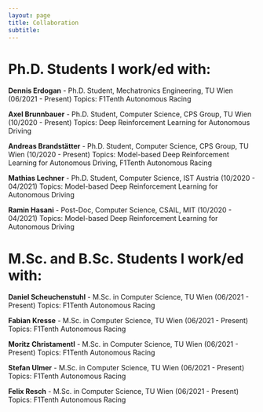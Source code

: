 ```yaml
---
layout: page
title: Collaboration
subtitle:
---
```


# Ph.D. Students I work/ed with:

**Dennis Erdogan** - Ph.D. Student, Mechatronics Engineering, TU Wien (06/2021 - Present)
Topics: F1Tenth Autonomous Racing 

**Axel Brunnbauer** - Ph.D. Student, Computer Science, CPS Group, TU Wien (10/2020 - Present)
Topics: Deep Reinforcement Learning for Autonomous Driving

**Andreas Brandstätter** - Ph.D. Student, Computer Science, CPS Group, TU Wien (10/2020 - Present)
Topics: Model-based Deep Reinforcement Learning for Autonomous Driving, F1Tenth Autonomous Racing

**Mathias Lechner** - Ph.D. Student, Computer Science, IST Austria (10/2020 - 04/2021)
Topics: Model-based Deep Reinforcement Learning for Autonomous Driving

**Ramin Hasani** - Post-Doc, Computer Science, CSAIL, MIT (10/2020 - 04/2021)
Topics: Model-based Deep Reinforcement Learning for Autonomous Driving



# M.Sc. and B.Sc. Students I work/ed with:

**Daniel Scheuchenstuhl** - M.Sc. in Computer Science, TU Wien (06/2021 - Present)
Topics: F1Tenth Autonomous Racing 

**Fabian Kresse** - M.Sc. in Computer Science, TU Wien (06/2021 - Present)
Topics: F1Tenth Autonomous Racing 

**Moritz Christamentl** - M.Sc. in Computer Science, TU Wien (06/2021 - Present)
Topics: F1Tenth Autonomous Racing 

**Stefan Ulmer** - M.Sc. in Computer Science, TU Wien (06/2021 - Present)
Topics: F1Tenth Autonomous Racing 

**Felix Resch** - M.Sc. in Computer Science, TU Wien (06/2021 - Present)
Topics: F1Tenth Autonomous Racing